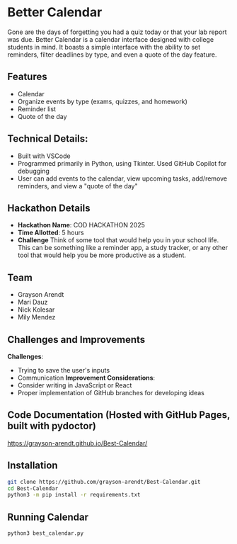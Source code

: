 # Better Calendar
Gone are the days of forgetting you had a quiz today or that your lab report was due.
Better Calendar is a calendar interface designed with college students in mind. It boasts a simple interface with the ability to set reminders, filter deadlines by type, and even a quote of the day feature.

## Features
- Calendar
- Organize events by type (exams, quizzes, and homework)
- Reminder list
- Quote of the day

## Technical Details:
- Built with VSCode
- Programmed primarily in Python, using Tkinter. Used GitHub Copilot for debugging
- User can add events to the calendar, view upcoming tasks, add/remove reminders, and view a "quote of the day"

## Hackathon Details
- **Hackathon Name**: COD HACKATHON 2025
- **Time Allotted**: 5 hours
- **Challenge** Think of some tool that would help you in your school life. This can be something like a reminder app, a study tracker, or any other tool that would help you be more productive as a student.

## Team
- Grayson Arendt
- Mari Dauz
- Nick Kolesar
- Mily Mendez

## Challenges and Improvements
**Challenges**:
- Trying to save the user's inputs
- Communication
**Improvement Considerations**:
- Consider writing in JavaScript or React
- Proper implementation of GitHub branches for developing ideas

## Code Documentation (Hosted with GitHub Pages, built with pydoctor)
https://grayson-arendt.github.io/Best-Calendar/

## Installation
```bash
git clone https://github.com/grayson-arendt/Best-Calendar.git
cd Best-Calendar
python3 -m pip install -r requirements.txt
```

## Running Calendar

```bash
python3 best_calendar.py
```
